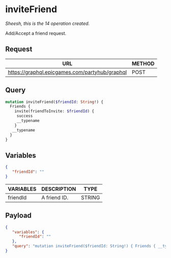 # inviteFriend
*Sheesh, this is the 14 operation created.*

Add/Accept a friend request.

## Request
| URL | METHOD |
| - | - |
| https://graphql.epicgames.com/partyhub/graphql | POST |

## Query
```graphql
mutation inviteFriend($friendId: String!) {
  Friends {
    invite(friendToInvite: $friendId) {
     success
     __typename
    }
   __typename
  }
}
```

## Variables
```json
{
   "friendId": ""
}
```
| VARIABLES | DESCRIPTION | TYPE |
| - | - | - |
| friendId | A friend ID. | STRING |

## Payload
```json
{
   "variables": {
      "friendId": ""
   },
   "query": "mutation inviteFriend($friendId: String!) { Friends { __typename invite(friendToInvite: $friendId) { __typename success } } }"
}
```